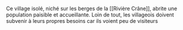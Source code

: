 Ce village isolé, niché sur les berges de la [[Rivière Crâne]], abrite une population paisible et accueillante. Loin de tout, les villageois doivent subvenir à leurs propres besoins car ils voient peu de visiteurs